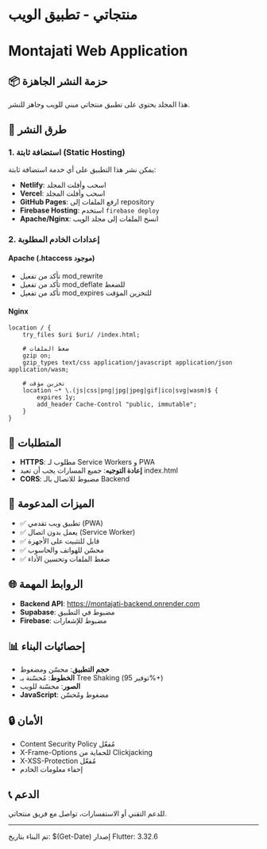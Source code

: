 # منتجاتي - تطبيق الويب
# Montajati Web Application

## 📦 حزمة النشر الجاهزة

هذا المجلد يحتوي على تطبيق منتجاتي مبني للويب وجاهز للنشر.

## 🚀 طرق النشر

### 1. استضافة ثابتة (Static Hosting)
يمكن نشر هذا التطبيق على أي خدمة استضافة ثابتة:

- **Netlify**: اسحب وأفلت المجلد
- **Vercel**: اسحب وأفلت المجلد  
- **GitHub Pages**: ارفع الملفات إلى repository
- **Firebase Hosting**: استخدم `firebase deploy`
- **Apache/Nginx**: انسخ الملفات إلى مجلد الويب

### 2. إعدادات الخادم المطلوبة

#### Apache (.htaccess موجود)
- تأكد من تفعيل mod_rewrite
- تأكد من تفعيل mod_deflate للضغط
- تأكد من تفعيل mod_expires للتخزين المؤقت

#### Nginx
```nginx
location / {
    try_files $uri $uri/ /index.html;
    
    # ضغط الملفات
    gzip on;
    gzip_types text/css application/javascript application/json application/wasm;
    
    # تخزين مؤقت
    location ~* \.(js|css|png|jpg|jpeg|gif|ico|svg|wasm)$ {
        expires 1y;
        add_header Cache-Control "public, immutable";
    }
}
```

## 🔧 المتطلبات

- **HTTPS**: مطلوب لـ Service Workers و PWA
- **إعادة التوجيه**: جميع المسارات يجب أن تعيد index.html
- **CORS**: مضبوط للاتصال بالـ Backend

## 📱 الميزات المدعومة

- ✅ تطبيق ويب تقدمي (PWA)
- ✅ يعمل بدون اتصال (Service Worker)
- ✅ قابل للتثبيت على الأجهزة
- ✅ محسّن للهواتف والحاسوب
- ✅ ضغط الملفات وتحسين الأداء

## 🌐 الروابط المهمة

- **Backend API**: https://montajati-backend.onrender.com
- **Supabase**: مضبوط في التطبيق
- **Firebase**: مضبوط للإشعارات

## 📊 إحصائيات البناء

- **حجم التطبيق**: محسّن ومضغوط
- **الخطوط**: مُحسّنة بـ Tree Shaking (توفير 95%+)
- **الصور**: محسّنة للويب
- **JavaScript**: مضغوط ومُحسّن

## 🔒 الأمان

- Content Security Policy مُفعّل
- X-Frame-Options للحماية من Clickjacking  
- X-XSS-Protection مُفعّل
- إخفاء معلومات الخادم

## 📞 الدعم

للدعم التقني أو الاستفسارات، تواصل مع فريق منتجاتي.

---
تم البناء بتاريخ: $(Get-Date)
إصدار Flutter: 3.32.6

